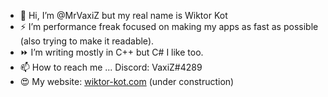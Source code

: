 - 👋 Hi, I’m @MrVaxiZ but my real name is Wiktor Kot                                                                                                                                                                                                                                                                                                                                            
- ⚡  I’m performance freak focused on making my apps as fast as possible (also trying to make it readable).
- ⏩ I’m writing mostly in C++ but C# I like too.
- 📫 How to reach me ... Discord: VaxiZ#4289 
- :heart_eyes: My website: [wiktor-kot.com](https://wiktor-kot.com/) (under construction)
